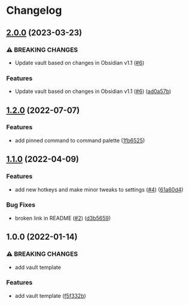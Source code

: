# Changelog

## [2.0.0](https://github.com/andrewmcodes/obsidian-beginner-vault-template/compare/v1.2.0...v2.0.0) (2023-03-23)


### ⚠ BREAKING CHANGES

* Update vault based on changes in Obsidian v1.1 ([#6](https://github.com/andrewmcodes/obsidian-beginner-vault-template/issues/6))

### Features

* Update vault based on changes in Obsidian v1.1 ([#6](https://github.com/andrewmcodes/obsidian-beginner-vault-template/issues/6)) ([ad0a57b](https://github.com/andrewmcodes/obsidian-beginner-vault-template/commit/ad0a57b9de287dce2077d3316ddf39fd7af60d80))

## [1.2.0](https://github.com/andrewmcodes/obsidian-beginner-vault-template/compare/v1.1.0...v1.2.0) (2022-07-07)


### Features

* add pinned command to command palette ([1fb6525](https://github.com/andrewmcodes/obsidian-beginner-vault-template/commit/1fb6525379c55b39f94821a1af8381df7e03db53))

## [1.1.0](https://github.com/andrewmcodes/obsidian-beginner-vault-template/compare/v1.0.0...v1.1.0) (2022-04-09)


### Features

* add new hotkeys and make minor tweaks to settings ([#4](https://github.com/andrewmcodes/obsidian-beginner-vault-template/issues/4)) ([61a60d4](https://github.com/andrewmcodes/obsidian-beginner-vault-template/commit/61a60d4cfeebe04cf7c70d48491ee64433164ce9))


### Bug Fixes

* broken link in README ([#2](https://github.com/andrewmcodes/obsidian-beginner-vault-template/issues/2)) ([d3b5659](https://github.com/andrewmcodes/obsidian-beginner-vault-template/commit/d3b5659c89c9c49327cfe57d34d31902f52c7d55))

## 1.0.0 (2022-01-14)


### ⚠ BREAKING CHANGES

* add vault template

### Features

* add vault template ([f5f332b](https://github.com/andrewmcodes/obsidian-beginner-vault-template/commit/f5f332b6c9451448e205e9429dd9d75fca72b527))
